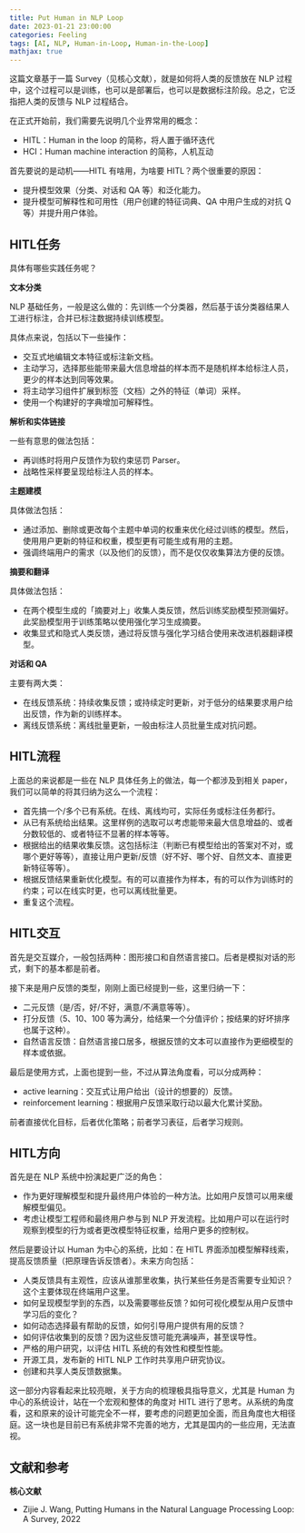 ```yaml
---
title: Put Human in NLP Loop
date: 2023-01-21 23:00:00
categories: Feeling
tags: [AI, NLP, Human-in-Loop, Human-in-the-Loop]
mathjax: true
---
```


这篇文章基于一篇 Survey（见核心文献），就是如何将人类的反馈放在 NLP 过程中，这个过程可以是训练，也可以是部署后，也可以是数据标注阶段。总之，它泛指把人类的反馈与 NLP 过程结合。

<!--more-->

在正式开始前，我们需要先说明几个业界常用的概念：

- HITL：Human in the loop 的简称，将人置于循环迭代
- HCI：Human machine interaction 的简称，人机互动

首先要说的是动机——HITL 有啥用，为啥要 HITL？两个很重要的原因：

- 提升模型效果（分类、对话和 QA 等）和泛化能力。
- 提升模型可解释性和可用性（用户创建的特征词典、QA 中用户生成的对抗 Q 等）并提升用户体验。

## HITL任务

具体有哪些实践任务呢？

**文本分类**

NLP 基础任务，一般是这么做的：先训练一个分类器，然后基于该分类器结果人工进行标注，合并已标注数据持续训练模型。

具体点来说，包括以下一些操作：

- 交互式地编辑文本特征或标注新文档。
- 主动学习，选择那些能带来最大信息增益的样本而不是随机样本给标注人员，更少的样本达到同等效果。
- 将主动学习组件扩展到标签（文档）之外的特征（单词）采样。
- 使用一个构建好的字典增加可解释性。

**解析和实体链接**

一些有意思的做法包括：

- 再训练时将用户反馈作为软约束惩罚 Parser。
- 战略性采样要呈现给标注人员的样本。

**主题建模**

具体做法包括：

- 通过添加、删除或更改每个主题中单词的权重来优化经过训练的模型。然后，使用用户更新的特征和权重，模型更有可能生成有用的主题。
- 强调终端用户的需求（以及他们的反馈），而不是仅仅收集算法方便的反馈。

**摘要和翻译**

具体做法包括：

- 在两个模型生成的「摘要对上」收集人类反馈，然后训练奖励模型预测偏好。此奖励模型用于训练策略以使用强化学习生成摘要。
- 收集显式和隐式人类反馈，通过将反馈与强化学习结合使用来改进机器翻译模型。

**对话和 QA**

主要有两大类：

- 在线反馈系统：持续收集反馈；或持续定时更新，对于低分的结果要求用户给出反馈，作为新的训练样本。
- 离线反馈系统：离线批量更新，一般由标注人员批量生成对抗问题。

## HITL流程

上面总的来说都是一些在 NLP 具体任务上的做法，每一个都涉及到相关 paper，我们可以简单的将其归纳为这么一个流程：

- 首先搞一个/多个已有系统。在线、离线均可，实际任务或标注任务都行。
- 从已有系统给出结果。这里样例的选取可以考虑能带来最大信息增益的、或者分数较低的、或者特征不显著的样本等等。
- 根据给出的结果收集反馈。这包括标注（判断已有模型给出的答案对不对，或哪个更好等等），直接让用户更新/反馈（好不好、哪个好、自然文本、直接更新特征等等）。
- 根据反馈结果重新优化模型。有的可以直接作为样本，有的可以作为训练时的约束；可以在线实时更，也可以离线批量更。
- 重复这个流程。

## HITL交互

首先是交互媒介，一般包括两种：图形接口和自然语言接口。后者是模拟对话的形式，剩下的基本都是前者。

接下来是用户反馈的类型，刚刚上面已经提到一些，这里归纳一下：

- 二元反馈（是/否，好/不好，满意/不满意等等）。
- 打分反馈（5、10、100 等为满分，给结果一个分值评价；按结果的好坏排序也属于这种）。
- 自然语言反馈：自然语言接口居多，根据反馈的文本可以直接作为更细模型的样本或依据。

最后是使用方式，上面也提到一些，不过从算法角度看，可以分成两种：

- active learning：交互式让用户给出（设计的想要的）反馈。
- reinforcement learning：根据用户反馈采取行动以最大化累计奖励。

前者直接优化目标，后者优化策略；前者学习表征，后者学习规则。

## HITL方向

首先是在 NLP 系统中扮演起更广泛的角色：

- 作为更好理解模型和提升最终用户体验的一种方法。比如用户反馈可以用来缓解模型偏见。
- 考虑让模型工程师和最终用户参与到 NLP 开发流程。比如用户可以在运行时观察到模型的行为或者更改模型特征权重，给用户更多的控制权。

然后是要设计以 Human 为中心的系统，比如：在 HITL 界面添加模型解释线索，提高反馈质量（把原理告诉反馈者）。未来方向包括：

- 人类反馈具有主观性，应该从谁那里收集，执行某些任务是否需要专业知识？这个主要体现在终端用户这里。
- 如何呈现模型学到的东西，以及需要哪些反馈？如何可视化模型从用户反馈中学习后的变化？
- 如何动态选择最有帮助的反馈，如何引导用户提供有用的反馈？
- 如何评估收集到的反馈？因为这些反馈可能充满噪声，甚至误导性。
- 严格的用户研究，以评估 HITL 系统的有效性和模型性能。
- 开源工具，发布新的 HITL NLP 工作时共享用户研究协议。
- 创建和共享人类反馈数据集。

这一部分内容看起来比较亮眼，关于方向的梳理极具指导意义，尤其是 Human 为中心的系统设计，站在一个宏观和整体的角度对 HITL 进行了思考。从系统的角度看，这和原来的设计可能完全不一样，要考虑的问题更加全面，而且角度也大相径庭。这一块也是目前已有系统非常不完善的地方，尤其是国内的一些应用，无法直视。

## 文献和参考

**核心文献**

- Zijie J. Wang, Putting Humans in the Natural Language Processing Loop: A Survey, 2022
